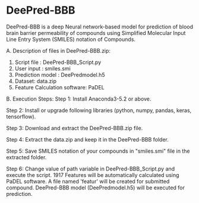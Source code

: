 # DeePred-BBB
DeePred-BBB is a deep Neural network-based model for prediction of blood brain barrier permeability of compounds using 
Simplified Molecular Input Line Entry System (SMILES) notation of Compounds.

A. Description of files in DeePred-BBB.zip:
1. Script file : DeePred-BBB_Script.py
2. User input : smiles.smi
3. Prediction model : DeePredmodel.h5
4. Dataset: data.zip
5. Feature Calculation software: PaDEL

B. Execution Steps:
Step 1: Install Anaconda3-5.2 or above.

Step 2: Install or upgrade following libraries (python, numpy, pandas, keras, tensorflow).

Step 3: Download and extract the DeePred-BBB.zip file. 

Step 4: Extract the data.zip and keep it in the DeePred-BBB folder.

Step 5: Save SMILES notation of your compounds in "smiles.smi" file in the extracted folder.

Step 6: Change value of path variable in DeePred-BBB_Script.py and execute the script. 1917 Features will be automatically 
calculated using PaDEL software. A file named 'featur' will be created for submitted compound. DeePred-BBB model (DeePredmodel.h5) 
will be executed for prediction.
